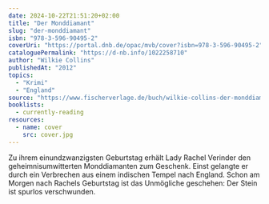 ```yaml
---
date: 2024-10-22T21:51:20+02:00
title: "Der Monddiamant"
slug: "der-monddiamant"
isbn: "978-3-596-90495-2"
coverUri: "https://portal.dnb.de/opac/mvb/cover?isbn=978-3-596-90495-2"
cataloguePermalink: "https://d-nb.info/1022258710"
author: "Wilkie Collins"
publishedAt: "2012"
topics:
  - "Krimi"
  - "England"
source: "https://www.fischerverlage.de/buch/wilkie-collins-der-monddiamant-9783596904952"
booklists:
  - currently-reading
resources:
  - name: cover
    src: cover.jpg
---
```

Zu ihrem einundzwanzigsten Geburtstag erhält Lady Rachel Verinder den 
geheimnisumwitterten Monddiamanten zum Geschenk. Einst gelangte er durch ein 
Verbrechen aus einem indischen Tempel nach England. Schon am Morgen nach 
Rachels Geburtstag ist das Unmögliche geschehen: Der Stein ist spurlos 
verschwunden.